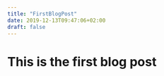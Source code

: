 ```yaml
---
title: "FirstBlogPost"
date: 2019-12-13T09:47:06+02:00
draft: false
---
```


# This is the first blog post
